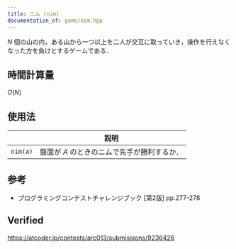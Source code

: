 ```yaml
---
title: ニム (nim)
documentation_of: game/nim.hpp
---
```


$N$ 個の山の内，ある山から一つ以上を二人が交互に取っていき，操作を行えなくなった方を負けとするゲームである．


## 時間計算量

$O(N)$


## 使用法

||説明|
|:--:|:--:|
|`nim(a)`|盤面が $A$ のときのニムで先手が勝利するか．|


## 参考

- プログラミングコンテストチャレンジブック \[第2版\] pp.277-278


## Verified

https://atcoder.jp/contests/arc013/submissions/9236426
